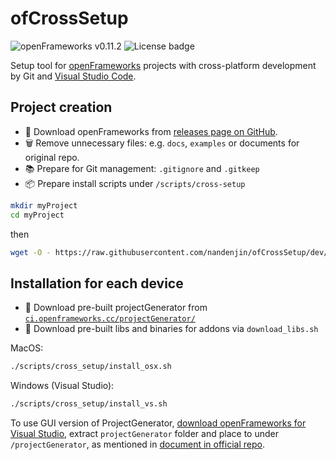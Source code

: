 # ofCrossSetup

![openFrameworks v0.11.2](https://img.shields.io/badge/openFrameworks-0.11.2-lightgrey?style=flat-square)
![License badge](https://img.shields.io/github/license/nandenjin/ofcrosssetup?style=flat-square)

Setup tool for [openFrameworks](https://openframeworks.cc/) projects with cross-platform development by Git and [Visual Studio Code](https://code.visualstudio.com/).

## Project creation

- 🚀 Download openFrameworks from [releases page on GitHub](https://github.com/openframeworks/openFrameworks/releases).
- 🗑️ Remove unnecessary files: e.g. `docs`, `examples` or documents for original repo.
- 📚 Prepare for Git management: `.gitignore` and `.gitkeep`
- 📦 Prepare install scripts under `/scripts/cross-setup`

```bash
mkdir myProject
cd myProject
```

then

```bash
wget -O - https://raw.githubusercontent.com/nandenjin/ofCrossSetup/dev/setup.sh | bash
```

## Installation for each device

- 🚀 Download pre-built projectGenerator from [`ci.openframeworks.cc/projectGenerator/`](http://ci.openframeworks.cc/projectGenerator/)
- 🚀 Download pre-built libs and binaries for addons via `download_libs.sh`

MacOS:

```bash
./scripts/cross_setup/install_osx.sh
```

Windows (Visual Studio):

```sh
./scripts/cross_setup/install_vs.sh
```

To use GUI version of ProjectGenerator, [download openFrameworks for Visual Studio](https://openframeworks.cc/download/), extract `projectGenerator` folder and place to under `/projectGenerator`, as mentioned in [document in official repo](https://github.com/openframeworks/openFrameworks/blob/master/INSTALL_FROM_GITHUB.md#get-the-project-generator).
